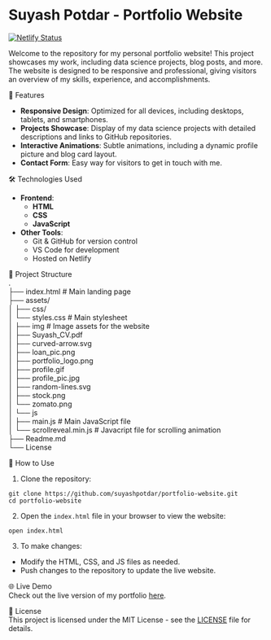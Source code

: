# Suyash Potdar - Portfolio Website

[![Netlify Status](https://api.netlify.com/api/v1/badges/185573b0-12da-4342-9de3-a15374658db4/deploy-status)](https://app.netlify.com/sites/suyashpotdar/deploys)

Welcome to the repository for my personal portfolio website! This project showcases my work, including data science projects, blog posts, and more. The website is designed to be responsive and professional, giving visitors an overview of my skills, experience, and accomplishments.  

🚀 Features
* **Responsive Design**: Optimized for all devices, including desktops, tablets, and smartphones.
* **Projects Showcase**: Display of my data science projects with detailed descriptions and links to GitHub repositories.
* **Interactive Animations**: Subtle animations, including a dynamic profile picture and blog card layout.
* **Contact Form**: Easy way for visitors to get in touch with me.

🛠️ Technologies Used  
* **Frontend**:
  * **HTML**
  * **CSS**
  * **JavaScript**
* **Other Tools**:
  * Git & GitHub for version control
  * VS Code for development
  * Hosted on Netlify

📂 Project Structure  
.  
├── index.html                  # Main landing page  
├── assets/  
│   ├── css/         
│       └── styles.css          # Main stylesheet  
│   ├── img                     # Image assets for the website  
│       ├── Suyash_CV.pdf  
│       ├── curved-arrow.svg  
│       ├── loan_pic.png  
│       ├── portfolio_logo.png  
│       ├── profile.gif  
│       ├── profile_pic.jpg  
│       ├── random-lines.svg  
│       ├── stock.png  
│       └── zomato.png  
│   └── js    
│       ├── main.js              # Main JavaScript file  
│       └── scrollreveal.min.js  # Javacript file for scrolling animation  
├── Readme.md  
└── License  

📝 How to Use
1. Clone the repository:
```
git clone https://github.com/suyashpotdar/portfolio-website.git
cd portfolio-website
```
2. Open the `index.html` file in your browser to view the website:
```
open index.html
```
3. To make changes:
* Modify the HTML, CSS, and JS files as needed.
* Push changes to the repository to update the live website.

🌐 Live Demo  
Check out the live version of my portfolio [here](https://suyashpotdar.netlify.app/).  

📝 License  
This project is licensed under the MIT License - see the [LICENSE](https://github.com/Codder-lab/portfolio-website/blob/main/LICENSE) file for details.
